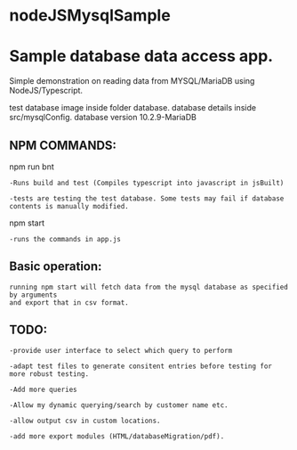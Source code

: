 # nodeJSMysqlSample

# Sample database data access app.

Simple demonstration on reading data from MYSQL/MariaDB using NodeJS/Typescript.

test database image inside folder database.
database details inside src/mysqlConfig.
database version 10.2.9-MariaDB

## NPM COMMANDS:
npm run bnt

    -Runs build and test (Compiles typescript into javascript in jsBuilt)
    
    -tests are testing the test database. Some tests may fail if database contents is manually modified.

npm start

    -runs the commands in app.js


## Basic operation:
    running npm start will fetch data from the mysql database as specified by arguments
    and export that in csv format.

## TODO:

    -provide user interface to select which query to perform
    
    -adapt test files to generate consitent entries before testing for more robust testing.
    
    -Add more queries
    
    -Allow my dynamic querying/search by customer name etc.
    
    -allow output csv in custom locations.
    
    -add more export modules (HTML/databaseMigration/pdf).


